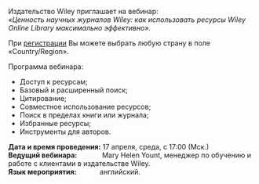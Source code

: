 Издательство Wiley приглашает на вебинар:  
_«Ценность научных журналов Wiley: как использовать ресурсы Wiley Online Library максимально эффективно»._

При [регистрации](https://register.gotowebinar.com/register/3404045554988275801) Вы можете выбрать любую страну в поле «Country/Region».

Программа вебинара:
*   Доступ к ресурсам;
*   Базовый и расширенный поиск;
*   Цитирование;
*   Совместное использование ресурсов;
*   Поиск в пределах книги или журнала;
*   Избранные ресурсы;
*   Инструменты для авторов.

**Дата и время проведения:** 17 апреля, среда, с 17:00 (Мск.)  
**Ведущий вебинара:**             Mary Helen Yount, менеджер по обучению и работе с клиентами в издательстве Wiley.  
**Язык мероприятия:**            английский.
